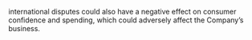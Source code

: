 international disputes could also have a negative effect on consumer confidence and spending, which could adversely affect the
Company’s business.